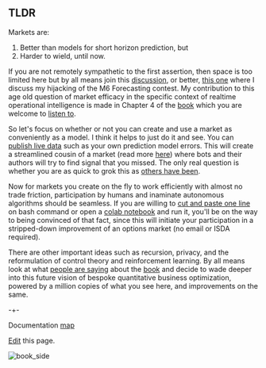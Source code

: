 ## TLDR

Markets are:
  
  1. Better than models for short horizon prediction, but
  2. Harder to wield, until now. 

If you are not remotely sympathetic to the first assertion, then space is too limited here but by all means join this [discussion](https://www.linkedin.com/posts/petercotton_tldr-activity-6983896509490610176-JTJB/?utm_source=share&utm_medium=member_desktop), or better, [this one](https://www.linkedin.com/posts/petercotton_the-options-market-beat-94-of-participants-activity-7020917422085795840-Pox0?utm_source=share&utm_medium=member_desktop) where I discuss my hijacking of the M6 Forecasting contest. My contribution to this age old question of market efficacy in the specific context of realtime operational intelligence is made in Chapter 4 of the [book](https://mitpress.mit.edu/9780262047326/microprediction/) which you are welcome to [listen to](https://github.com/microprediction/building_an_open_ai_network/tree/main/docs/assets/audio).  

So let's focus on whether or not you can create and use a market as conveniently as a model. I think it helps to just do it and see. You can [publish live data](https://microprediction.github.io/microprediction/publish.html) such as your own prediction model errors. This will create a streamlined cousin of a market (read more [here](https://www.microprediction.com/blog/intro)) where bots and their authors will try to find signal that you missed. The only real question is whether you are as quick to grok this as 
[others have been](https://www.linkedin.com/posts/thomashthoresen_datascience-microprediction-timeseriesforecasting-activity-6999971006274514944-lDID?utm_source=share&utm_medium=member_desktop). 

Now for markets you create on the fly to work efficiently with almost no trade friction, participation by humans and inaminate autonomous algorithms should be seamless. If you are willing to [cut and paste one line](https://microprediction.github.io/microprediction/setup.html) on bash command or open a [colab notebook](https://github.com/microprediction/microprediction/blob/master/notebook_examples_submission/thanks_for_reaching_out.ipynb) and run it, you'll be on the way to being convinced of that fact, since this will initiate your participation in a stripped-down improvement of an options market (no email or ISDA required). 

There are other important ideas such as recursion, privacy, and the reformulation of control theory and reinforcement learning. By all means look at what [people are saying](https://microprediction.github.io/building_an_open_ai_network/feedback.html) about
the [book](https://mitpress.mit.edu/9780262047326/microprediction/) and decide to wade deeper into this future vision of bespoke quantitative business optimization, powered by a million copies of what you see here, and improvements on the same. 


-+- 

Documentation [map](https://microprediction.github.io/microprediction/map.html)

[Edit](https://github.com/microprediction/microprediction/blob/master/docs/tldr.md) this page. 



![book_side](/microprediction/assets/images/cotton_microprediction_3d_side.png)
